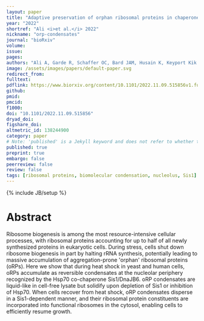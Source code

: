 ```yaml
---
layout: paper
title: "Adaptive preservation of orphan ribosomal proteins in chaperone-stirred condensates"
year: "2022"
shortref: "Ali <i>et al.</i> 2022"
nickname: "orp-condensates"
journal: "bioRxiv"
volume: 
issue: 
pages: 
authors: "Ali A, Garde R, Schaffer OC, Bard JAM, Husain K, Keyport Kik S, Davis KA, Luengo-Woods S, Drummond DA, Squires AH, Pincus D"
image: /assets/images/papers/default-paper.svg
redirect_from: 
fulltext: 
pdflink: https://www.biorxiv.org/content/10.1101/2022.11.09.515856v1.full.pdf
github: 
pmid: 
pmcid: 
f1000: 
doi: "10.1101/2022.11.09.515856"
dryad_doi: 
figshare_doi: 
altmetric_id: 138244900
category: paper
# Note: 'published' is a Jekyll keyword and does not refer to whether the paper is published, but rather to whether this Markdown should be part of the rendered site.
published: true
preprint: true
embargo: false	
peerreview: false
review: false
tags: [ribosomal proteins, biomolecular condensation, nucleolus, Sis1]
---
```

{% include JB/setup %}

# Abstract 

Ribosome biogenesis is among the most resource-intensive cellular processes, with ribosomal proteins accounting for up to half of all newly synthesized proteins in eukaryotic cells. During stress, cells shut down ribosome biogenesis in part by halting rRNA synthesis, potentially leading to massive accumulation of aggregation-prone 'orphan' ribosomal proteins (oRPs). Here we show that during heat shock in yeast and human cells, oRPs accumulate as reversible condensates at the nucleolar periphery recognized by the Hsp70 co-chaperone Sis1/DnaJB6. oRP condensates are liquid-like in cell-free lysate but solidify upon depletion of Sis1 or inhibition of Hsp70. When cells recover from heat shock, oRP condensates disperse in a Sis1-dependent manner, and their ribosomal protein constituents are incorporated into functional ribosomes in the cytosol, enabling cells to efficiently resume growth.